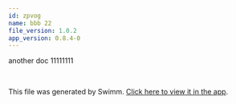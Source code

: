 ```yaml
---
id: zpvog
name: bbb 22
file_version: 1.0.2
app_version: 0.8.4-0
---
```


another doc 11111111

<br/>

This file was generated by Swimm. [Click here to view it in the app](http://localhost:5000/repos/Z2l0aHViJTNBJTNBdDElM0ElM0FlcmFuLXN3aW1t/docs/zpvog).